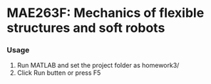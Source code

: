 # MAE263F: Mechanics of flexible structures and soft robots

### Usage

1. Run MATLAB and set the project folder as homework3/
2. Click Run butten or press F5
